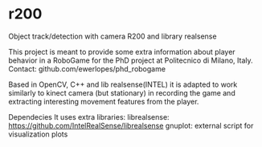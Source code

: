 # r200

Object track/detection with camera R200 and library realsense

This project is meant to provide some extra information about player behavior in a RoboGame for the PhD project at Politecnico di Milano,  Italy. Contact: github.com/ewerlopes/phd_robogame

Based in OpenCV, C++ and lib realsense(INTEL) it is adapted to work similarly to kinect camera (but stationary) in recording the game and extracting interesting movement features from the player.

Dependecies
It uses extra libraries:
librealsense: https://github.com/IntelRealSense/librealsense
gnuplot: external script for visualization plots
